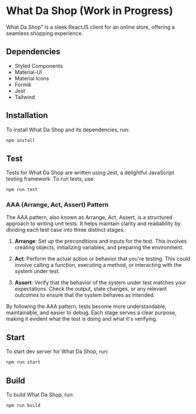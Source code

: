 # What Da Shop (Work in Progress)

What Da Shop" is a sleek ReactJS client for an online store, offering a seamless shopping experience.

## Dependencies

-   Styled Components
-   Material-UI
-   Material Icons
-   Formik
-   Jest
-   Tailwind

## Installation

To install What Da Shop and its dependencies, run:

```bash
npm install
```

## Test

Tests for What Da Shop are written using Jest, a delightful JavaScript testing framework. To run tests, use:

```bash
npm run test
```

### AAA (Arrange, Act, Assert) Pattern

The AAA pattern, also known as Arrange, Act, Assert, is a structured approach to writing unit tests. It helps maintain clarity and readability by dividing each test case into three distinct stages:

1. **Arrange**: Set up the preconditions and inputs for the test. This involves creating objects, initializing variables, and preparing the environment.

2. **Act**: Perform the actual action or behavior that you're testing. This could involve calling a function, executing a method, or interacting with the system under test.

3. **Assert**: Verify that the behavior of the system under test matches your expectations. Check the output, state changes, or any relevant outcomes to ensure that the system behaves as intended.

By following the AAA pattern, tests become more understandable, maintainable, and easier to debug. Each stage serves a clear purpose, making it evident what the test is doing and what it's verifying.

## Start

To start dev server for What Da Shop, run:

```bash
npm run start
```

## Build

To build What Da Shop, run:

```bash
npm run build
```
